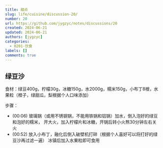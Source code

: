 ```yaml
---
title: 甜点
slug: life/cuisine/discussion-20/
number: 20
url: https://github.com/jygzyc/notes/discussions/20
created: 2024-06-21
updated: 2024-06-21
authors: [jygzyc]
categories: 
  - 0201-饮食
labels: []
comments: true
---
```


<!-- dessert -->

## 绿豆沙

食材：绿豆400g，柠檬30g，冰糖150g，水2000g，糯米150g，小布丁8根，水果粒（橙子，绿甜瓜，梨根据个人口味添加）

步骤：

- (00:06) 玻璃锅（或用不锈钢锅，不能用铁锅和铝锅）加水，倒入泡好的绿豆和泡好的糯米，
开大火，加入柠檬片和冰糖，开锅后转小火熬30分钟左右关火
- (00:52) 放入小布丁，融化后倒入破壁机打碎（根据个人喜好可以将打好的绿豆沙再过滤一遍）
冰镇后加入水果粒即可食用